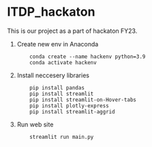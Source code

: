 # ITDP_hackaton

This is our project as a part of hackaton FY23.

1. Create new env in Anaconda

    ```
        conda create --name hackenv python=3.9
        conda activate hackenv
    ```

2. Install neccesery libraries

    ```
        pip install pandas
        pip install streamlit
        pip install streamlit-on-Hover-tabs
        pip install plotly-express
        pip install streamlit-aggrid
    ```

3. Run web site

    ```
        streamlit run main.py
    ```
 
